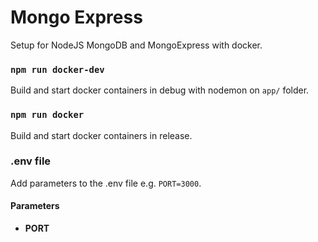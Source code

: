 # Mongo Express

Setup for NodeJS MongoDB and MongoExpress with docker.

### `npm run docker-dev` 

Build and start docker containers in debug with nodemon on `app/` folder.

### `npm run docker`

Build and start docker containers in release.

### .env file

Add parameters to the .env file e.g. `PORT=3000`.

#### Parameters

* **PORT**